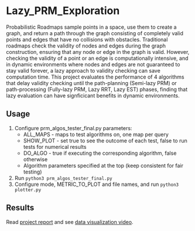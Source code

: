 # Lazy_PRM_Exploration
Probabilistic Roadmaps sample points in a space, use them to create a graph, and return a path through the graph consisting of completely valid points and edges that have no collisions with obstacles. Traditional roadmaps check the validity of nodes and edges during the graph construction, ensuring that any node or edge in the graph is valid. However, checking the validity of a point or an edge is computationally intensive, and in dynamic environments where nodes and edges are not guaranteed to stay valid forever, a lazy approach to validity checking can save computation time. This project evaluates the performance of 4 algorithms that delay validity checking until the path-planning (Semi-lazy PRM) or path-processing (Fully-lazy PRM, Lazy RRT, Lazy EST) phases, finding that lazy evaluation can have signficicant benefits in dynamic environments.

## Usage
1. Configure prm_algos_tester_final.py parameters:
    * ALL_MAPS - maps to test algorithms on, one map per query
    * SHOW_PLOT - set true to see the outcome of each test, false to run tests for numerical results
    * DO_ALGO - true if executing the corresponding algorithm, false otherwise
    * Algorithm parameters specified at the top (keep consistent for fair testing)
2. Run ```python3 prm_algos_tester_final.py```
3. Configure mode, METRIC_TO_PLOT and file names, and run ```python3 plotter.py```

## Results
Read [project report](https://drive.google.com/file/d/1X05W6xjaKobLmBNoxW9U5DoaC0lNGMZp/view?usp=sharing) and see [data visualization video](https://drive.google.com/file/d/1foXZOEMhVgtpQhKP5o8E5yAD6b-jcua0/view?usp=sharing).

